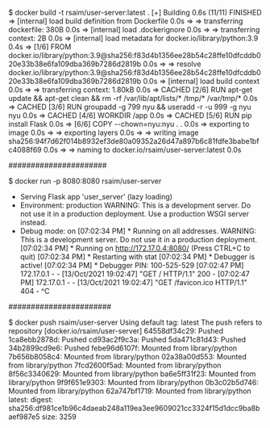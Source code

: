 $ docker build -t rsaim/user-server:latest .
[+] Building 0.6s (11/11) FINISHED
 => [internal] load build definition from Dockerfile                                                                                                                                           0.0s
 => => transferring dockerfile: 380B                                                                                                                                                           0.0s
 => [internal] load .dockerignore                                                                                                                                                              0.0s
 => => transferring context: 2B                                                                                                                                                                0.0s
 => [internal] load metadata for docker.io/library/python:3.9                                                                                                                                  0.4s
 => [1/6] FROM docker.io/library/python:3.9@sha256:f83d4b1356ee28b54c28ffe10dfcddb020e33b38e6fa109dba369b7286d2819b                                                                            0.0s
 => => resolve docker.io/library/python:3.9@sha256:f83d4b1356ee28b54c28ffe10dfcddb020e33b38e6fa109dba369b7286d2819b                                                                            0.0s
 => [internal] load build context                                                                                                                                                              0.0s
 => => transferring context: 1.80kB                                                                                                                                                            0.0s
 => CACHED [2/6] RUN apt-get update   && apt-get clean   && rm -rf /var/lib/apt/lists/* /tmp/* /var/tmp/*                                                                                      0.0s
 => CACHED [3/6] RUN groupadd -g 799 nyu &&     useradd -r -u 999 -g nyu nyu                                                                                                                   0.0s
 => CACHED [4/6] WORKDIR /app                                                                                                                                                                  0.0s
 => CACHED [5/6] RUN pip install Flask                                                                                                                                                         0.0s
 => [6/6] COPY --chown=nyu:nyu . .                                                                                                                                                             0.0s
 => exporting to image                                                                                                                                                                         0.0s
 => => exporting layers                                                                                                                                                                        0.0s
 => => writing image sha256:94f7d62f014b8932ef3de80a09352a26d47a897b6c81fdfe3babe1bfc4088f69                                                                                                   0.0s
 => => naming to docker.io/rsaim/user-server:latest                                                                                                                                            0.0s

######################

$ docker run -p 8080:8080 rsaim/user-server
 * Serving Flask app 'user_server' (lazy loading)
 * Environment: production
   WARNING: This is a development server. Do not use it in a production deployment.
   Use a production WSGI server instead.
 * Debug mode: on
[07:02:34 PM]  * Running on all addresses.
   WARNING: This is a development server. Do not use it in a production deployment.
[07:02:34 PM]  * Running on http://172.17.0.4:8080/ (Press CTRL+C to quit)
[07:02:34 PM]  * Restarting with stat
[07:02:34 PM]  * Debugger is active!
[07:02:34 PM]  * Debugger PIN: 100-525-529
[07:02:47 PM] 172.17.0.1 - - [13/Oct/2021 19:02:47] "GET / HTTP/1.1" 200 -
[07:02:47 PM] 172.17.0.1 - - [13/Oct/2021 19:02:47] "GET /favicon.ico HTTP/1.1" 404 -
^C

#######################

$ docker push rsaim/user-server
Using default tag: latest
The push refers to repository [docker.io/rsaim/user-server]
64558df34c29: Pushed
1ca8ebb2878d: Pushed
cd93ac2f9c3a: Pushed
5da471c81d43: Pushed
34b2899cd9e6: Pushed
febe96d6107f: Mounted from library/python
7b656b8058c4: Mounted from library/python
02a38a00d553: Mounted from library/python
7fcd2600f5ad: Mounted from library/python
8f56c3340629: Mounted from library/python
ba6e5ff31f23: Mounted from library/python
9f9f651e9303: Mounted from library/python
0b3c02b5d746: Mounted from library/python
62a747bf1719: Mounted from library/python
latest: digest: sha256:df981ce1b96c4daeab248a119ea3ee9609021cc3324f15d1dcc9ba8baef987e5 size: 3259